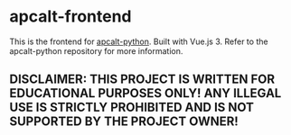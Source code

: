 # apcalt-frontend
This is the frontend for [apcalt-python](https://github.com/david-why/apcalt-python). Built with Vue.js 3. Refer to the apcalt-python repository for more information.

## DISCLAIMER: THIS PROJECT IS WRITTEN FOR EDUCATIONAL PURPOSES ONLY! ANY ILLEGAL USE IS STRICTLY PROHIBITED AND IS NOT SUPPORTED BY THE PROJECT OWNER!
